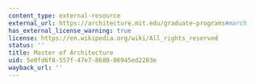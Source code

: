 ```yaml
---
content_type: external-resource
external_url: https://architecture.mit.edu/graduate-programs#march
has_external_license_warning: true
license: https://en.wikipedia.org/wiki/All_rights_reserved
status: ''
title: Master of Architecture
uid: 5e0fd6f8-557f-47e7-8680-06945ed2283e
wayback_url: ''
---
```

